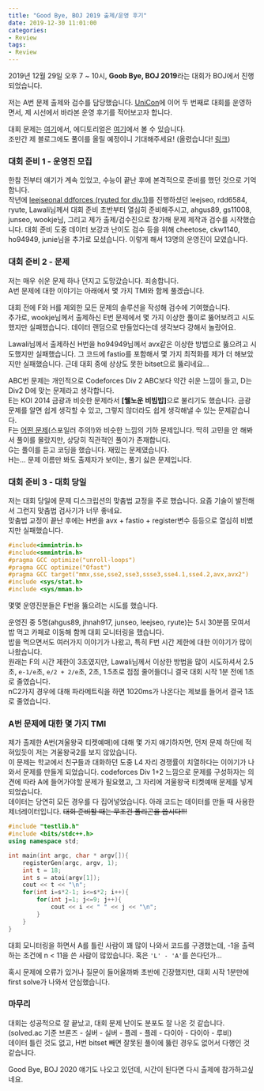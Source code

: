 ```yaml
---
title: "Good Bye, BOJ 2019 출제/운영 후기"
date: 2019-12-30 11:01:00
categories:
- Review
tags:
- Review
---
```


2019년 12월 29일 오후 7 ~ 10시, <b>Goob Bye, BOJ 2019</b>라는 대회가 BOJ에서 진행되었습니다.

저는 A번 문제 출제와 검수를 담당했습니다. [UniCon](https://justicehui.github.io/review/2019/09/08/2019UniCon-Story/)에 이어 두 번째로 대회를 운영하면서, 제 시선에서 바라본 운영 후기를 적어보고자 합니다.

대회 문제는 [여기](https://www.acmicpc.net/category/detail/2140)에서, 에디토리얼은 [여기](https://www.acmicpc.net/blog/view/91)에서 볼 수 있습니다.<br>
조만간 제 블로그에도 풀이를 올릴 예정이니 기대해주세요! (올렸습니다! [링크](https://justicehui.github.io/tag/#/Good-Bye-BOJ-2019))

### 대회 준비 1 - 운영진 모집
한참 전부터 얘기가 계속 있었고, 수능이 끝난 후에 본격적으로 준비를 했던 것으로 기억합니다.<br>
작년에 [leejseonal ddforces (ryuted for div.1)](https://www.acmicpc.net/contest/view/393)를 진행하셨던 leejseo, rdd6584, ryute, Lawali님께서 대회 준비 초반부터 열심히 준비해주시고, ahgus89, gs11008, junseo, wookje님, 그리고 제가 출제/검수진으로 참가해 문제 제작과 검수를 시작했습니다. 대회 준비 도중 데이터 보강과 난이도 검수 등을 위해 cheetose, ckw1140, ho94949, junie님을 추가로 모셨습니다. 이렇게 해서 13명의 운영진이 모였습니다.

### 대회 준비 2 - 문제
저는 매우 쉬운 문제 하나 던지고 도망갔습니다. 죄송합니다.<br>
A번 문제에 대한 이야기는 아래에서 몇 가지 TMI와 함께 풀겠습니다.

대회 전에 F와 H를 제외한 모든 문제의 솔루션을 작성해 검수에 기여했습니다.<br>
추가로, wookje님께서 출제하신 E번 문제에서 몇 가지 이상한 풀이로 뚫어보려고 시도했지만 실패했습니다. 데이터 랜덤으로 만들었다는데 생각보다 강해서 놀랐어요.

Lawali님께서 출제하신 H번을 ho94949님께서 avx같은 이상한 방법으로 뚫으려고 시도했지만 실패했습니다. 그 코드에 fastio를 포함해서 몇 가지 최적화를 제가 더 해보았지만 실패했습니다. 근데 대회 중에 상상도 못한 bitset으로 뚫리네요...

ABC번 문제는 개인적으로 Codeforces Div 2 ABC보다 약간 쉬운 느낌이 들고, D는 Div2 D에 맞는 문제라고 생각합니다.<br>
E는 KOI 2014 금광과 비슷한 문제라서 <b>[웰노운 비빔밥]</b>으로 불리기도 했습니다. 금광 문제를 알면 쉽게 생각할 수 있고, 그렇지 않더라도 쉽게 생각해낼 수 있는 문제같습니다.<br>
F는 [어떤 문제](http://icpc.me/10321)(스포일러 주의!)와 비슷한 느낌의 기하 문제입니다. 딱히 고민을 안 해봐서 풀이를 몰랐지만, 상당히 직관적인 풀이가 존재합니다.<br>
G는 풀이를 듣고 코딩을 했습니다. 재밌는 문제였습니다.<br>
H는... 문제 이름만 봐도 출제자가 보이는, 풀기 싫은 문제입니다.

### 대회 준비 3 - 대회 당일
저는 대회 당일에 문제 디스크립션의 맞춤법 교정을 주로 했습니다. 요즘 기술이 발전해서 그런지 맞춤법 검사기가 너무 좋네요.<br>
맞춤법 교정이 끝난 후에는 H번을 avx + fastio + register변수 등등으로 열심히 비볐지만 실패했습니다.
```cpp
#include<immintrin.h>
#include<smmintrin.h>
#pragma GCC optimize("unroll-loops")
#pragma GCC optimize("Ofast")
#pragma GCC target("mmx,sse,sse2,sse3,ssse3,sse4.1,sse4.2,avx,avx2")
#include <sys/stat.h>
#include <sys/mman.h>
```

몇몇 운영진분들은 F번을 뚫으려는 시도를 했습니다.

운영진 중 5명(ahgus89, jhnah917, junseo, leejseo, ryute)는 5시 30분쯤 모여서 밥 먹고 카페로 이동해 함께 대회 모니터링을 했습니다.<br>
밥을 먹으면서도 여러가지 이야기가 나왔고, 특히 F번 시간 제한에 대한 이야기가 많이 나왔습니다.<br>
원래는 F의 시간 제한이 3초였지만, Lawali님께서 이상한 방법을 많이 시도하셔서 2.5초, `e-1/e`초, `e/2 + 2/e`초, 2초, 1.5초로 점점 줄어들더니 결국 대회 시작 1분 전에 1초로 줄였습니다.<br>
nC2가지 경우에 대해 파라메트릭을 하면 1020ms가 나온다는 제보를 들어서 결국 1초로 줄였습니다.

### A번 문제에 대한 몇 가지 TMI
제가 출제한 A번(겨울왕국 티켓예매)에 대해 몇 가지 얘기하자면, 먼저 문제 하단에 적혀있듯이 저는 겨울왕국2를 보지 않았습니다.<br>
이 문제는 학교에서 친구들과 대화하던 도중 L4 자리 경쟁률이 치열하다는 이야기가 나와서 문제를 만들게 되었습니다. codeforces Div 1+2 느낌으로 문제를 구성하자는 의견에 따라 A에 들어가야할 문제가 필요했고, 그 자리에 겨울왕국 티켓예매 문제를 넣게 되었습니다.<br>
데이터는 당연히 모든 경우를 다 집어넣었습니다. 아래 코드는 데이터를 만들 때 사용한 제너레이터입니다. <s>대회 준비할 때는 무조건 폴리곤을 씁시다!!!</s>
```cpp
#include "testlib.h"
#include <bits/stdc++.h>
using namespace std;

int main(int argc, char * argv[]){
    registerGen(argc, argv, 1);
    int t = 18;
    int s = atoi(argv[1]);
    cout << t << "\n";
    for(int i=s*2-1; i<=s*2; i++){
        for(int j=1; j<=9; j++){
            cout << i << " " << j << "\n";
        }
    }
}
```
대회 모니터링을 하면서 A를 틀린 사람이 꽤 많이 나와서 코드를 구경했는데, -1을 출력하는 조건에 n < 11을 쓴 사람이 많았습니다. 혹은 `'L' - 'A'`를 쓴다던가...

혹시 문제에 오류가 있거나 질문이 들어올까봐 초반에 긴장했지만, 대회 시작 1분만에 first solve가 나와서 안심했습니다.

### 마무리
대회는 성공적으로 잘 끝났고, 대회 문제 난이도 분포도 잘 나온 것 같습니다. (solved.ac 기준 브론즈 - 실버 - 실버 - 플레 - 플레 - 다이아 - 다이아 - 루비)<br>
데이터 틀린 것도 없고, H번 bitset 빼면 잘못된 풀이에 뚫린 경우도 없어서 다행인 것 같습니다.

Good Bye, BOJ 2020 얘기도 나오고 있던데, 시간이 된다면 다시 출제에 참가하고싶네요.
